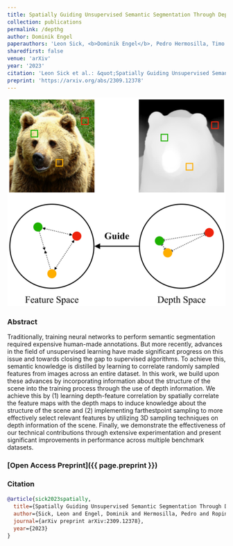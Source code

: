 ```yaml
---
title: Spatially Guiding Unsupervised Semantic Segmentation Through Depth-Informed Feature Distillation and Sampling
collection: publications
permalink: /depthg
author: Dominik Engel
paperauthors: 'Leon Sick, <b>Dominik Engel</b>, Pedro Hermosilla, Timo Ropinski'
sharedfirst: false
venue: 'arXiv'
year: '2023'
citation: 'Leon Sick et al.: &quot;Spatially Guiding Unsupervised Semantic Segmentation Through Depth-Informed Feature Distillation and Sampling&quot; <i>arXiv:2309.12378</i>'
preprint: 'https://arxiv.org/abs/2309.12378'
---
```



![Overview Figure](images/depthg_overview.png)

### Abstract
Traditionally, training neural networks to perform semantic segmentation required expensive human-made annotations. But more recently, advances in the field of unsupervised learning have made significant progress on this issue and towards closing the gap to supervised algorithms. To achieve this, semantic knowledge is distilled by learning to correlate randomly sampled features from images across an entire dataset. In this work, we build upon these advances by incorporating information about the structure of the scene into the training process through the use of depth information. We achieve this by (1) learning depth-feature correlation by spatially correlate the feature maps with the depth maps to induce knowledge about the structure of the scene and (2) implementing farthestpoint sampling to more effectively select relevant features by utilizing 3D sampling techniques on depth information of the scene. Finally, we demonstrate the effectiveness of our technical contributions through extensive experimentation and present significant improvements in performance across multiple benchmark datasets.

### [Open Access Preprint]({{ page.preprint }})

### Citation

```bibtex
@article{sick2023spatially,
  title={Spatially Guiding Unsupervised Semantic Segmentation Through Depth-Informed Feature Distillation and Sampling},
  author={Sick, Leon and Engel, Dominik and Hermosilla, Pedro and Ropinski, Timo},
  journal={arXiv preprint arXiv:2309.12378},
  year={2023}
}
```
